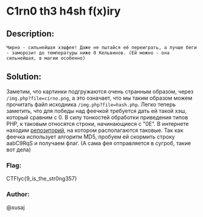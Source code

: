 # C1rn0 th3 h4sh f(x)iry

## Description:
```
Чирно - сильнейшая хэшфея! Даже не пытайся её переиграть, а лучше беги - заморозит до температуры ниже 0 Кельвинов. (Ей можно - она сильнейшая, в магии особенно)
```

## Solution:
Заметим, что картинки подгружаются очень странным образом, через `/img.php?file=cirno.png`, а это означает, что мы таким образом можем прочитать файл исходника `/img.php?file=hash.php`. Легко теперь заметить, что для победы над феечкой требуется дать ей такой хэш, который сравним с 0. В силу тонкостей обработки приведения типов PHP, к таковым относятся строки, начинающиеся с "0E". В интернете находим [репозиторий](https://github.com/spaze/hashes), на котором располагаются таковые. Так как феечка использует алгоритм MD5, пробуем ей скормить строку aabC9RqS и получаем флаг. (А сама фея отправляется в сугроб, такие вот дела)

### Flag:
CTFlyc{9_is_the_str0ng357}
### Author: 
@xusaj